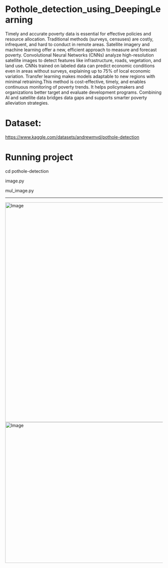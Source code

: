 # Pothole_detection_using_DeepingLearning


Timely and accurate poverty data is essential for effective policies and resource allocation.
Traditional methods (surveys, censuses) are costly, infrequent, and hard to conduct in remote areas.
Satellite imagery and machine learning offer a new, efficient approach to measure and forecast poverty.
Convolutional Neural Networks (CNNs) analyze high-resolution satellite images to detect features like infrastructure, roads, vegetation, and land use.
CNNs trained on labeled data can predict economic conditions even in areas without surveys, explaining up to 75% of local economic variation.
Transfer learning makes models adaptable to new regions with minimal retraining.This method is cost-effective, timely, and enables continuous 
monitoring of poverty trends. It helps policymakers and organizations better target and evaluate development programs.
Combining AI and satellite data bridges data gaps and supports smarter poverty alleviation strategies.

# Dataset:
https://www.kaggle.com/datasets/andrewmvd/pothole-detection
# Running project
cd pothole-detection

image.py

mul_image.py
_______________________________________________________________________________________________________________________________________________________________________________________________________________________
<img width="1639" height="702" alt="Image" src="https://github.com/user-attachments/assets/6650498f-acb7-45cf-a8b0-0577b7b7f617" />



<img width="982" height="450" alt="Image" src="https://github.com/user-attachments/assets/418778d2-900c-431d-a31d-9346dded1a14" />
